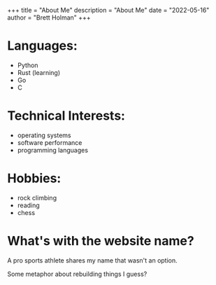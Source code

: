 +++
title = "About Me"
description = "About Me"
date = "2022-05-16"
author = "Brett Holman"
+++

# Languages:

* Python
* Rust (learning)
* Go
* C

# Technical Interests:

* operating systems
* software performance
* programming languages

# Hobbies:

* rock climbing
* reading
* chess

# What's with the website name?

A pro sports athlete shares my name that wasn't an option.

Some metaphor about rebuilding things I guess?
